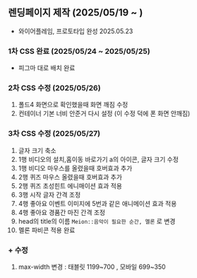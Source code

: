 ## 렌딩페이지 제작 (2025/05/19 ~ )
* 와이어플레임, 프로토타입 완성 2025.05.23
### 1차 CSS 완료 (2025/05/24 ~ 2025/05/25)
* 피그마 대로 배치 완료
### 2차 CSS 수정 (2025/05/26)
1. 폴드4 화면으로 확인했을때 화면 깨짐 수정
2. 컨테이너 기본 너비 안준거 다시 설정 (이 수정 덕에 폰 화면 안깨짐)
### 3차 CSS 수정 (2025/05/27)
1. 글자 크기 축소
2. 1행 비디오의 설치,홈이동 바로가기 a의 아이콘, 글자 크기 수정
3. 1행 비디오 마우스를 올렸을때 호버효과 추가
4. 2행 퀴즈 마우스 올렸을때 호버효과 추가
5. 2행 퀴즈 초성힌트 에니매이션 효과 적용
6. 3행 시작 글자 간격 조정
7. 4행 좋아요 이벤트 이미지에 5번과 같은 애니메이션 효과 적용
8. 4행 좋아요 경품간 마진 간격 조정
9. head의 title의 이름 `Meion::음악이 필요한 순간, 멜론` 로 변경
10. 멜론 파비콘 적용 완료
### + 수정
1. max-width 변경 : 태블릿 1199~700 , 모바일 699~350
